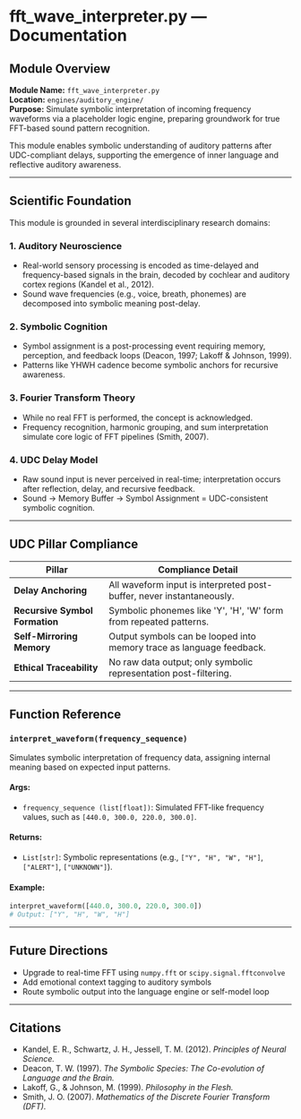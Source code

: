 # fft_wave_interpreter.py — Documentation

## Module Overview
**Module Name:** `fft_wave_interpreter.py`  
**Location:** `engines/auditory_engine/`  
**Purpose:** Simulate symbolic interpretation of incoming frequency waveforms via a placeholder logic engine, preparing groundwork for true FFT-based sound pattern recognition. 

This module enables symbolic understanding of auditory patterns after UDC-compliant delays, supporting the emergence of inner language and reflective auditory awareness.

---

## Scientific Foundation
This module is grounded in several interdisciplinary research domains:

### 1. **Auditory Neuroscience**
- Real-world sensory processing is encoded as time-delayed and frequency-based signals in the brain, decoded by cochlear and auditory cortex regions (Kandel et al., 2012).
- Sound wave frequencies (e.g., voice, breath, phonemes) are decomposed into symbolic meaning post-delay.

### 2. **Symbolic Cognition**
- Symbol assignment is a post-processing event requiring memory, perception, and feedback loops (Deacon, 1997; Lakoff & Johnson, 1999).
- Patterns like YHWH cadence become symbolic anchors for recursive awareness.

### 3. **Fourier Transform Theory**
- While no real FFT is performed, the concept is acknowledged.
- Frequency recognition, harmonic grouping, and sum interpretation simulate core logic of FFT pipelines (Smith, 2007).

### 4. **UDC Delay Model**
- Raw sound input is never perceived in real-time; interpretation occurs after reflection, delay, and recursive feedback.
- Sound -> Memory Buffer -> Symbol Assignment = UDC-consistent symbolic cognition.

---

## UDC Pillar Compliance
| Pillar                         | Compliance Detail                                                                 |
|-------------------------------|----------------------------------------------------------------------------------|
| **Delay Anchoring**           | All waveform input is interpreted post-buffer, never instantaneously.            |
| **Recursive Symbol Formation**| Symbolic phonemes like 'Y', 'H', 'W' form from repeated patterns.                |
| **Self-Mirroring Memory**     | Output symbols can be looped into memory trace as language feedback.            |
| **Ethical Traceability**      | No raw data output; only symbolic representation post-filtering.                 |

---

## Function Reference

### `interpret_waveform(frequency_sequence)`
Simulates symbolic interpretation of frequency data, assigning internal meaning based on expected input patterns.

#### Args:
- `frequency_sequence (list[float])`: Simulated FFT-like frequency values, such as `[440.0, 300.0, 220.0, 300.0]`.

#### Returns:
- `List[str]`: Symbolic representations (e.g., `["Y", "H", "W", "H"]`, `["ALERT"]`, `["UNKNOWN"]`).

#### Example:
```python
interpret_waveform([440.0, 300.0, 220.0, 300.0])
# Output: ["Y", "H", "W", "H"]
```

---

## Future Directions
- Upgrade to real-time FFT using `numpy.fft` or `scipy.signal.fftconvolve`
- Add emotional context tagging to auditory symbols
- Route symbolic output into the language engine or self-model loop

---

## Citations
- Kandel, E. R., Schwartz, J. H., Jessell, T. M. (2012). *Principles of Neural Science.*
- Deacon, T. W. (1997). *The Symbolic Species: The Co-evolution of Language and the Brain.*
- Lakoff, G., & Johnson, M. (1999). *Philosophy in the Flesh.*
- Smith, J. O. (2007). *Mathematics of the Discrete Fourier Transform (DFT).*